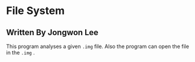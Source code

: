 File System
===
Written By Jongwon Lee
---
This program analyses a given
`.img`
file. Also the program can open the file in the
`.img`
.
